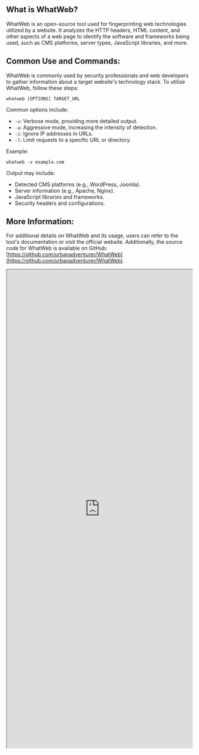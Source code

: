 ## What is WhatWeb?

WhatWeb is an open-source tool used for fingerprinting web technologies utilized by a website. It analyzes the HTTP headers, HTML content, and other aspects of a web page to identify the software and frameworks being used, such as CMS platforms, server types, JavaScript libraries, and more.

## Common Use and Commands:

WhatWeb is commonly used by security professionals and web developers to gather information about a target website's technology stack. To utilize WhatWeb, follow these steps:

```Terminal
whatweb [OPTIONS] TARGET_URL
```

Common options include:
- `-v`: Verbose mode, providing more detailed output.
- `-a`: Aggressive mode, increasing the intensity of detection.
- `-i`: Ignore IP addresses in URLs.
- `-l`: Limit requests to a specific URL or directory.

Example:
```Terminal
whatweb -v example.com
```

Output may include:
- Detected CMS platforms (e.g., WordPress, Joomla).
- Server information (e.g., Apache, Nginx).
- JavaScript libraries and frameworks.
- Security headers and configurations.

## More Information:

For additional details on WhatWeb and its usage, users can refer to the tool's documentation or visit the official website. Additionally, the source code for WhatWeb is available on GitHub: [https://github.com/urbanadventurer/WhatWeb](https://github.com/urbanadventurer/WhatWeb).

<iframe src="https://github.com/urbanadventurer/WhatWeb" width="100%" height="1300"></iframe>